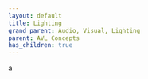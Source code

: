 ```yaml
---
layout: default
title: Lighting
grand_parent: Audio, Visual, Lighting
parent: AVL Concepts
has_children: true
---
```

a